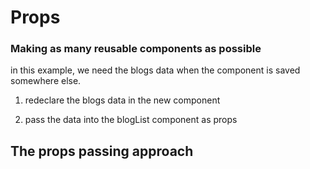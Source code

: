 # Props

### Making as many reusable components as possible

in this example, we need the blogs data when the component is saved somewhere else.

1. redeclare the blogs data in the new component

2. pass the data into the blogList component as props

## The props passing approach
